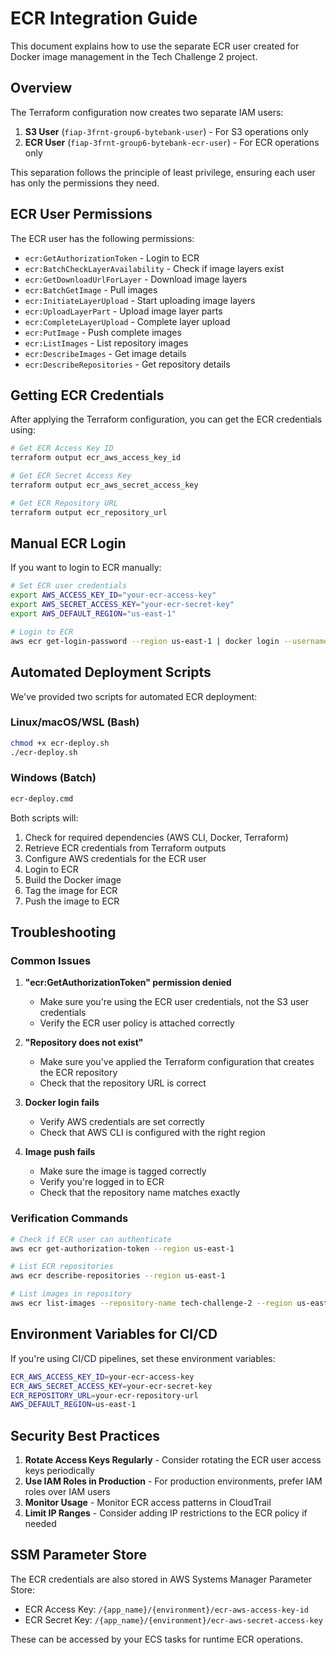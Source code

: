# ECR Integration Guide

This document explains how to use the separate ECR user created for Docker image management in the Tech Challenge 2 project.

## Overview

The Terraform configuration now creates two separate IAM users:

1. **S3 User** (`fiap-3frnt-group6-bytebank-user`) - For S3 operations only
2. **ECR User** (`fiap-3frnt-group6-bytebank-ecr-user`) - For ECR operations only

This separation follows the principle of least privilege, ensuring each user has only the permissions they need.

## ECR User Permissions

The ECR user has the following permissions:

- `ecr:GetAuthorizationToken` - Login to ECR
- `ecr:BatchCheckLayerAvailability` - Check if image layers exist
- `ecr:GetDownloadUrlForLayer` - Download image layers
- `ecr:BatchGetImage` - Pull images
- `ecr:InitiateLayerUpload` - Start uploading image layers
- `ecr:UploadLayerPart` - Upload image layer parts
- `ecr:CompleteLayerUpload` - Complete layer upload
- `ecr:PutImage` - Push complete images
- `ecr:ListImages` - List repository images
- `ecr:DescribeImages` - Get image details
- `ecr:DescribeRepositories` - Get repository details

## Getting ECR Credentials

After applying the Terraform configuration, you can get the ECR credentials using:

```bash
# Get ECR Access Key ID
terraform output ecr_aws_access_key_id

# Get ECR Secret Access Key
terraform output ecr_aws_secret_access_key

# Get ECR Repository URL
terraform output ecr_repository_url
```

## Manual ECR Login

If you want to login to ECR manually:

```bash
# Set ECR user credentials
export AWS_ACCESS_KEY_ID="your-ecr-access-key"
export AWS_SECRET_ACCESS_KEY="your-ecr-secret-key"
export AWS_DEFAULT_REGION="us-east-1"

# Login to ECR
aws ecr get-login-password --region us-east-1 | docker login --username AWS --password-stdin your-ecr-repository-url
```

## Automated Deployment Scripts

We've provided two scripts for automated ECR deployment:

### Linux/macOS/WSL (Bash)

```bash
chmod +x ecr-deploy.sh
./ecr-deploy.sh
```

### Windows (Batch)

```cmd
ecr-deploy.cmd
```

Both scripts will:

1. Check for required dependencies (AWS CLI, Docker, Terraform)
2. Retrieve ECR credentials from Terraform outputs
3. Configure AWS credentials for the ECR user
4. Login to ECR
5. Build the Docker image
6. Tag the image for ECR
7. Push the image to ECR

## Troubleshooting

### Common Issues

1. **"ecr:GetAuthorizationToken" permission denied**

   - Make sure you're using the ECR user credentials, not the S3 user credentials
   - Verify the ECR user policy is attached correctly

2. **"Repository does not exist"**

   - Make sure you've applied the Terraform configuration that creates the ECR repository
   - Check that the repository URL is correct

3. **Docker login fails**

   - Verify AWS credentials are set correctly
   - Check that AWS CLI is configured with the right region

4. **Image push fails**
   - Make sure the image is tagged correctly
   - Verify you're logged in to ECR
   - Check that the repository name matches exactly

### Verification Commands

```bash
# Check if ECR user can authenticate
aws ecr get-authorization-token --region us-east-1

# List ECR repositories
aws ecr describe-repositories --region us-east-1

# List images in repository
aws ecr list-images --repository-name tech-challenge-2 --region us-east-1
```

## Environment Variables for CI/CD

If you're using CI/CD pipelines, set these environment variables:

```bash
ECR_AWS_ACCESS_KEY_ID=your-ecr-access-key
ECR_AWS_SECRET_ACCESS_KEY=your-ecr-secret-key
ECR_REPOSITORY_URL=your-ecr-repository-url
AWS_DEFAULT_REGION=us-east-1
```

## Security Best Practices

1. **Rotate Access Keys Regularly** - Consider rotating the ECR user access keys periodically
2. **Use IAM Roles in Production** - For production environments, prefer IAM roles over IAM users
3. **Monitor Usage** - Monitor ECR access patterns in CloudTrail
4. **Limit IP Ranges** - Consider adding IP restrictions to the ECR policy if needed

## SSM Parameter Store

The ECR credentials are also stored in AWS Systems Manager Parameter Store:

- ECR Access Key: `/{app_name}/{environment}/ecr-aws-access-key-id`
- ECR Secret Key: `/{app_name}/{environment}/ecr-aws-secret-access-key`

These can be accessed by your ECS tasks for runtime ECR operations.
